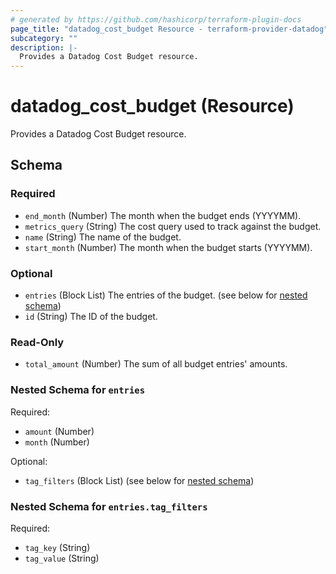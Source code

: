 ```yaml
---
# generated by https://github.com/hashicorp/terraform-plugin-docs
page_title: "datadog_cost_budget Resource - terraform-provider-datadog"
subcategory: ""
description: |-
  Provides a Datadog Cost Budget resource.
---
```


# datadog_cost_budget (Resource)

Provides a Datadog Cost Budget resource.



<!-- schema generated by tfplugindocs -->
## Schema

### Required

- `end_month` (Number) The month when the budget ends (YYYYMM).
- `metrics_query` (String) The cost query used to track against the budget.
- `name` (String) The name of the budget.
- `start_month` (Number) The month when the budget starts (YYYYMM).

### Optional

- `entries` (Block List) The entries of the budget. (see below for [nested schema](#nestedblock--entries))
- `id` (String) The ID of the budget.

### Read-Only

- `total_amount` (Number) The sum of all budget entries' amounts.

<a id="nestedblock--entries"></a>
### Nested Schema for `entries`

Required:

- `amount` (Number)
- `month` (Number)

Optional:

- `tag_filters` (Block List) (see below for [nested schema](#nestedblock--entries--tag_filters))

<a id="nestedblock--entries--tag_filters"></a>
### Nested Schema for `entries.tag_filters`

Required:

- `tag_key` (String)
- `tag_value` (String)
